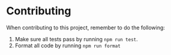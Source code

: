 # Contributing

When contributing to this project, remember to do the following:

1. Make sure all tests pass by running `npm run test`.
1. Format all code by running `npm run format`
